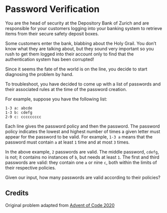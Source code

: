 # Password Verification

You are the head of security at the Depository Bank of Zurich and are responsible for your customers logging into your banking system to retrieve items from their secure safety deposit boxes. 

Some customers enter the bank, blabbing about the Holy Grail. You don’t know what they are talking about, but they sound very important so you rush to get them logged into their account only to find that the authentication system has been corrupted! 

Since it seems the fate of the world is on the line, you decide to start diagnosing the problem by hand.

To troubleshoot, you have decided to come up with a list of passwords and their associated rules at the time of the password creation.

For example, suppose you have the following list:

```
1-3 a: abcde
1-3 b: cdefg
2-9 c: ccccccccc
```

Each line gives the password policy and then the password. The password policy indicates the lowest and highest number of times a given letter must appear for the password to be valid. For example, `1-3 a` means that the password must contain `a` at least `1` time and at most `3` times.

In the above example, `2` passwords are valid. The middle password, `cdefg`, is not; it contains no instances of `b`, but needs at least `1`. The first and third passwords are valid: they contain one `a` or nine `c`, both within the limits of their respective policies.

Given our input, how many passwords are valid according to their policies?

## Credits
Original problem adapted from [Advent of Code 2020](https://adventofcode.com/2020/day/2) 
